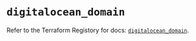 # `digitalocean_domain`

Refer to the Terraform Registory for docs: [`digitalocean_domain`](https://registry.terraform.io/providers/digitalocean/digitalocean/2.34.1/docs/resources/domain).
